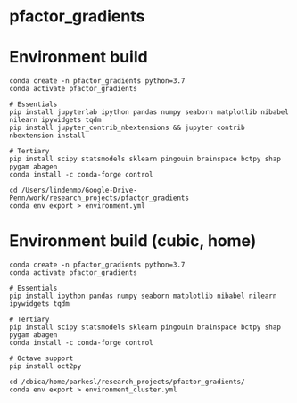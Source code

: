 # pfactor_gradients

# Environment build

    conda create -n pfactor_gradients python=3.7
    conda activate pfactor_gradients

    # Essentials
    pip install jupyterlab ipython pandas numpy seaborn matplotlib nibabel nilearn ipywidgets tqdm
    pip install jupyter_contrib_nbextensions && jupyter contrib nbextension install

	# Tertiary
	pip install scipy statsmodels sklearn pingouin brainspace bctpy shap pygam abagen
	conda install -c conda-forge control

    cd /Users/lindenmp/Google-Drive-Penn/work/research_projects/pfactor_gradients
    conda env export > environment.yml


# Environment build (cubic, home)

    conda create -n pfactor_gradients python=3.7
    conda activate pfactor_gradients

    # Essentials
    pip install ipython pandas numpy seaborn matplotlib nibabel nilearn ipywidgets tqdm

    # Tertiary
	pip install scipy statsmodels sklearn pingouin brainspace bctpy shap pygam abagen
	conda install -c conda-forge control

    # Octave support
    pip install oct2py

    cd /cbica/home/parkesl/research_projects/pfactor_gradients/
    conda env export > environment_cluster.yml
